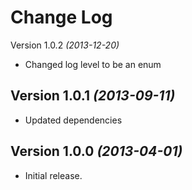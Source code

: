 Change Log
==========

Version 1.0.2 *(2013-12-20)*

* Changed log level to be an enum

Version 1.0.1 *(2013-09-11)*
----------------------------

* Updated dependencies

Version 1.0.0 *(2013-04-01)*
----------------------------

* Initial release.
